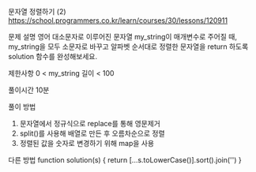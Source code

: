 문자열 정렬하기 (2)
https://school.programmers.co.kr/learn/courses/30/lessons/120911

문제 설명
영어 대소문자로 이루어진 문자열 my_string이 매개변수로 주어질 때, my_string을 모두 소문자로 바꾸고 알파벳 순서대로 정렬한 문자열을 return 하도록 solution 함수를 완성해보세요.

제한사항
0 < my_string 길이 < 100

풀이시간
10분

풀이 방법

1. 문자열에서 정규식으로 replace를 통해 영문제거
2. split()를 사용해 배열로 만든 후 오름차순으로 정렬
3. 정렬된 값을 숫자로 변경하기 위해 map을 사용

다른 방법
function solution(s) {
return [...s.toLowerCase()].sort().join('')
}
